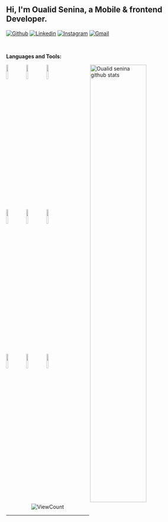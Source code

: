 
## Hi, I'm Oualid Senina, a Mobile & frontend Developer.


[![Github](https://img.shields.io/badge/-Github-000?style=flat&logo=Github&logoColor=white)](https://github.com/crow-dz)
[![Linkedin](https://img.shields.io/badge/-LinkedIn-blue?style=flat&logo=Linkedin&logoColor=white)](https://www.linkedin.com/in/oualid-senina-24253b187/)
[![Instagram](https://img.shields.io/badge/-Instagram-c13584?style=flat&labelColor=c13584&logo=instagram&logoColor=white)](https://www.instagram.com/walid.senina/)
[![Gmail](https://img.shields.io/badge/-Gmail-c14438?style=flat&logo=Gmail&logoColor=white)](mailto:walid.cena@gmail.com)

&nbsp;

<!--
**Talking about Personal Stuffs:**-->

<!-- Any image aligned to the right. Beware the width 
<img width="100%" height="20%" alt="cover" src="https://storyset.com/illustration/javascript-frameworks/amico#default&hide=Character&hide=complete" />-->
<!--
- 👨🏽‍💻 I’m currently working on [Handle Path Oz](https://github.com/onimur/handle-path-oz);
- 🌱 I’m currently learning Kotlin and Continuous Integration(CircleCI); 
- 👯 I’m looking to collaborate on [Handle Path Oz](https://github.com/onimur/handle-path-oz) 🤝;
- 🤔 I’m looking for help with Design Pattern 😭;
- 💬 Ask me about anything, I am happy to help;
- ⚡️ Fun-Fact: I have a degree in civil engineering;
- 📫 How to reach me: murillo_comino@hotmail.com;-->

**Languages and Tools:** 

<!-- Your github readme stats
You can use this api: https://github.com/anuraghazra/github-readme-stats
-->
<p>
  <a href="https://github.com/crow-dz/">
    <img width="55%" align="right" alt="Oualid senina github stats" src="https://github-readme-stats.vercel.app/api?username=crow-dz&show_icons=true&hide_border=true" />
  </a>

  <!-- Your languages and tools. Be careful with the alignment. 
  You can use this sites to get logos: https://www.vectorlogo.zone or https://simpleicons.org/
  -->
  <code><img width="10%" src="https://www.vectorlogo.zone/logos/flutterio/flutterio-ar21.svg"></code>
  <code><img width="10%" src="https://www.vectorlogo.zone/logos/dartlang/dartlang-ar21.svg"></code>
  <code><img width="10%" src="https://www.vectorlogo.zone/logos/android/android-ar21.svg"></code>
  <br />
  <code><img width="10%" src="https://www.vectorlogo.zone/logos/firebase/firebase-ar21.svg"></code>
  <code><img width="10%" src="https://www.vectorlogo.zone/logos/tailwindcss/tailwindcss-ar21.svg"></code>
  <code><img width="10%" src="https://www.vectorlogo.zone/logos/git-scm/git-scm-ar21.svg"></code>
  <br />
  <code><img width="10%" src="https://www.vectorlogo.zone/logos/javascript/javascript-horizontal.svg"></code>
  <code><img width="10%" src="https://www.vectorlogo.zone/logos/python/python-ar21.svg"></code>
  <code><img width="10%" src="https://www.vectorlogo.zone/logos/laravel/laravel-ar21.svg"></code>
  <br />

</p>

<!-- Your hits or visitors
site: http://hits.dwyl.com or https://visitor-badge.glitch.me
Both apis are in trouble due to the number of requests, if you know any other to register visitors, great
-->
<p align="center">
  <img alt="ViewCount" src="https://views.whatilearened.today/views/github/crow-dz/oualid.svg" />
</p>



---




